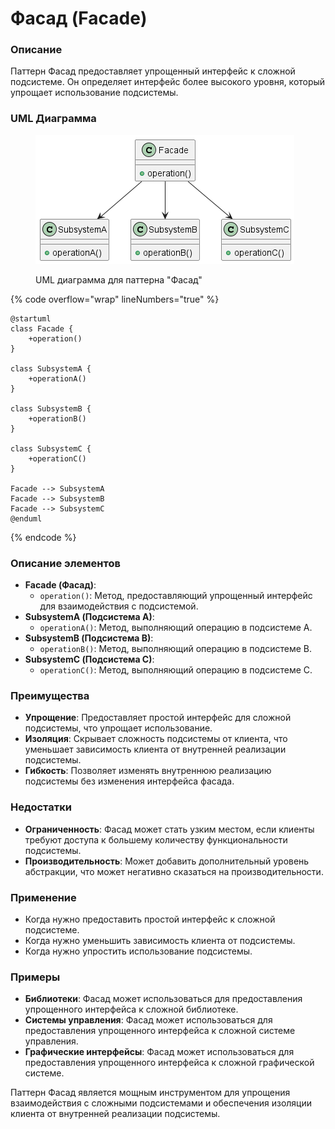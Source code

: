 # Фасад (Facade)

### **Описание**

Паттерн Фасад предоставляет упрощенный интерфейс к сложной подсистеме. Он определяет интерфейс более высокого уровня, который упрощает использование подсистемы.

### **UML Диаграмма**

<figure><img src="../../../.gitbook/assets/image.png" alt=""><figcaption><p>UML диаграмма для паттерна "Фасад"</p></figcaption></figure>

{% code overflow="wrap" lineNumbers="true" %}
```plant-uml
@startuml
class Facade {
    +operation()
}

class SubsystemA {
    +operationA()
}

class SubsystemB {
    +operationB()
}

class SubsystemC {
    +operationC()
}

Facade --> SubsystemA
Facade --> SubsystemB
Facade --> SubsystemC
@enduml
```
{% endcode %}

### **Описание элементов**

* **Facade (Фасад)**:
  * `operation()`: Метод, предоставляющий упрощенный интерфейс для взаимодействия с подсистемой.
* **SubsystemA (Подсистема A)**:
  * `operationA()`: Метод, выполняющий операцию в подсистеме A.
* **SubsystemB (Подсистема B)**:
  * `operationB()`: Метод, выполняющий операцию в подсистеме B.
* **SubsystemC (Подсистема C)**:
  * `operationC()`: Метод, выполняющий операцию в подсистеме C.

### **Преимущества**

* **Упрощение**: Предоставляет простой интерфейс для сложной подсистемы, что упрощает использование.
* **Изоляция**: Скрывает сложность подсистемы от клиента, что уменьшает зависимость клиента от внутренней реализации подсистемы.
* **Гибкость**: Позволяет изменять внутреннюю реализацию подсистемы без изменения интерфейса фасада.

### **Недостатки**

* **Ограниченность**: Фасад может стать узким местом, если клиенты требуют доступа к большему количеству функциональности подсистемы.
* **Производительность**: Может добавить дополнительный уровень абстракции, что может негативно сказаться на производительности.

### **Применение**

* Когда нужно предоставить простой интерфейс к сложной подсистеме.
* Когда нужно уменьшить зависимость клиента от подсистемы.
* Когда нужно упростить использование подсистемы.

### **Примеры**

* **Библиотеки**: Фасад может использоваться для предоставления упрощенного интерфейса к сложной библиотеке.
* **Системы управления**: Фасад может использоваться для предоставления упрощенного интерфейса к сложной системе управления.
* **Графические интерфейсы**: Фасад может использоваться для предоставления упрощенного интерфейса к сложной графической системе.

Паттерн Фасад является мощным инструментом для упрощения взаимодействия с сложными подсистемами и обеспечения изоляции клиента от внутренней реализации подсистемы.
